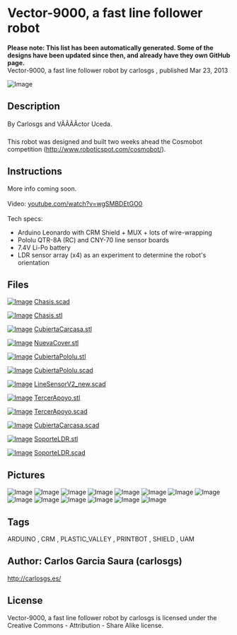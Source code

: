 Vector-9000, a fast line follower robot
===============
**Please note: This list has been automatically generated. Some of the designs have been updated since then, and already have they own GitHub page.**  
Vector-9000, a fast line follower robot  by carlosgs , published Mar 23, 2013

![Image](img/Vector-9000_front_display_large.jpg "Title")

Description
--------
By Carlosgs and VÃÂÃÂ­ctor Uceda.<br />
<br />
This robot was designed and built two weeks ahead the Cosmobot competition (http://www.roboticspot.com/cosmobot/).<br />

Instructions
--------
More info coming soon.<br />
<br />
Video: <a href="http://www.youtube.com/watch?v=wgSMBDEtGO0" target="_blank" rel="nofollow">youtube.com/watch?v=wgSMBDEtGO0</a><br />
<br />
Tech specs:<br />
 - Arduino Leonardo with CRM Shield + MUX + lots of wire-wrapping<br />
 - Pololu QTR-8A (RC) and CNY-70 line sensor boards<br />
 - 7.4V Li-Po battery<br />
 - LDR sensor array (x4) as an experiment to determine the robot's orientation

Files
--------
[![Image](img/Gears_preview_tinycard.jpg)](Chasis.scad)
 [ Chasis.scad](Chasis.scad)  

[![Image](img/Chasis_preview_tinycard.jpg)](Chasis.stl)
 [ Chasis.stl](Chasis.stl)  

[![Image](img/CubiertaCarcasa_preview_tinycard.jpg)](CubiertaCarcasa.stl)
 [ CubiertaCarcasa.stl](CubiertaCarcasa.stl)  

[![Image](img/NuevaCover_preview_tinycard.jpg)](NuevaCover.stl)
 [ NuevaCover.stl](NuevaCover.stl)  

[![Image](img/CubiertaPololu_preview_tinycard.jpg)](CubiertaPololu.stl)
 [ CubiertaPololu.stl](CubiertaPololu.stl)  

[![Image](img/Gears_preview_tinycard.jpg)](CubiertaPololu.scad)
 [ CubiertaPololu.scad](CubiertaPololu.scad)  

[![Image](img/Gears_preview_tinycard.jpg)](LineSensorV2_new.scad)
 [ LineSensorV2_new.scad](LineSensorV2_new.scad)  

[![Image](img/TercerApoyo_preview_tinycard.jpg)](TercerApoyo.stl)
 [ TercerApoyo.stl](TercerApoyo.stl)  

[![Image](img/Gears_preview_tinycard.jpg)](TercerApoyo.scad)
 [ TercerApoyo.scad](TercerApoyo.scad)  

[![Image](img/Gears_preview_tinycard.jpg)](CubiertaCarcasa.scad)
 [ CubiertaCarcasa.scad](CubiertaCarcasa.scad)  

[![Image](img/SoporteLDR_preview_tinycard.jpg)](SoporteLDR.stl)
 [ SoporteLDR.stl](SoporteLDR.stl)  

[![Image](img/Gears_preview_tinycard.jpg)](SoporteLDR.scad)
 [ SoporteLDR.scad](SoporteLDR.scad)  



Pictures
--------
![Image](img/Vector-9000_bottom_display_large.jpg "Title")
![Image](img/2013-02-26_22.16.50_display_large.jpg "Title")
![Image](img/2013-02-26_22.17.25_display_large.jpg "Title")
![Image](img/2013-02-27_16.29.50_display_large.jpg "Title")
![Image](img/2013-03-03_20.50.18_display_large.jpg "Title")
![Image](img/2013-02-26_20.56.52_display_large.jpg "Title")
![Image](img/2013-02-26_20.07.10_display_large.jpg "Title")
![Image](img/2013-02-26_18.14.16_display_large.jpg "Title")
![Image](img/Chasis_display_large.jpg "Title")
![Image](img/NuevaCover_display_large.jpg "Title")
![Image](img/CubiertaCarcasa_display_large.jpg "Title")
![Image](img/CubiertaPololu_display_large.jpg "Title")
![Image](img/TercerApoyo_display_large.jpg "Title")
![Image](img/SoporteLDR_display_large.jpg "Title")


Tags
--------
ARDUINO , CRM , PLASTIC_VALLEY , PRINTBOT , SHIELD , UAM  



Author: Carlos Garcia Saura (carlosgs)
--------
<http://carlosgs.es/>  

License
--------
Vector-9000, a fast line follower robot by carlosgs is licensed under the Creative Commons - Attribution - Share Alike license.  

